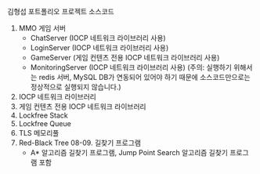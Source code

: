 김형섭 포트폴리오 프로젝트 소스코드

01. MMO 게임 서버
    - ChatServer (IOCP 네트워크 라이브러리 사용)
    - LoginServer (IOCP 네트워크 라이브러리 사용)
    - GameServer (게임 컨텐츠 전용 IOCP 네트워크 라이브러리 사용)
    - MonitoringServer (IOCP 네트워크 라이브러리 사용)
    (주의: 실행하기 위해서는 redis 서버, MySQL DB가 연동되어 있어야 하기 때문에 소스코드만으로는 정상적으로 실행되지 않습니다.)
02. IOCP 네트워크 라이브러리
03. 게임 컨텐츠 전용 IOCP 네트워크 라이브러리
04. Lockfree Stack
05. Lockfree Queue
06. TLS 메모리풀
07. Red-Black Tree
08-09. 길찾기 프로그램
       - A* 알고리즘 길찾기 프로그램, Jump Point Search 알고리즘 길찾기 프로그램 포함

